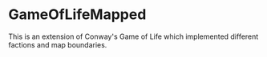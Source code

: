 GameOfLifeMapped
================

This is an extension of Conway's Game of Life which implemented different factions and map boundaries.
